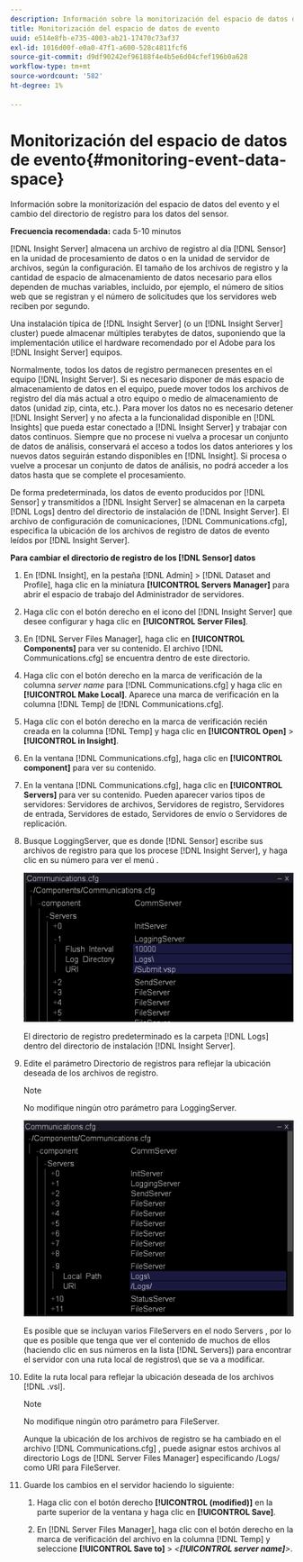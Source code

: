 ```yaml
---
description: Información sobre la monitorización del espacio de datos del evento y el cambio del directorio de registro para los datos del sensor.
title: Monitorización del espacio de datos de evento
uuid: e514e8fb-e735-4003-ab21-17470c73af37
exl-id: 1016d00f-e0a0-47f1-a600-528c4811fcf6
source-git-commit: d9df90242ef96188f4e4b5e6d04cfef196b0a628
workflow-type: tm+mt
source-wordcount: '582'
ht-degree: 1%

---
```


# Monitorización del espacio de datos de evento{#monitoring-event-data-space}

Información sobre la monitorización del espacio de datos del evento y el cambio del directorio de registro para los datos del sensor.

**Frecuencia recomendada:** cada 5-10 minutos

[!DNL Insight Server] almacena un archivo de registro al día  [!DNL Sensor] en la unidad de procesamiento de datos o en la unidad de servidor de archivos, según la configuración. El tamaño de los archivos de registro y la cantidad de espacio de almacenamiento de datos necesario para ellos dependen de muchas variables, incluido, por ejemplo, el número de sitios web que se registran y el número de solicitudes que los servidores web reciben por segundo.

Una instalación típica de [!DNL Insight Server] (o un [!DNL Insight Server] cluster) puede almacenar múltiples terabytes de datos, suponiendo que la implementación utilice el hardware recomendado por el Adobe para los [!DNL Insight Server] equipos.

Normalmente, todos los datos de registro permanecen presentes en el equipo [!DNL Insight Server]. Si es necesario disponer de más espacio de almacenamiento de datos en el equipo, puede mover todos los archivos de registro del día más actual a otro equipo o medio de almacenamiento de datos (unidad zip, cinta, etc.). Para mover los datos no es necesario detener [!DNL Insight Server] y no afecta a la funcionalidad disponible en [!DNL Insights] que pueda estar conectado a [!DNL Insight Server] y trabajar con datos continuos. Siempre que no procese ni vuelva a procesar un conjunto de datos de análisis, conservará el acceso a todos los datos anteriores y los nuevos datos seguirán estando disponibles en [!DNL Insight]. Si procesa o vuelve a procesar un conjunto de datos de análisis, no podrá acceder a los datos hasta que se complete el procesamiento.

De forma predeterminada, los datos de evento producidos por [!DNL Sensor] y transmitidos a [!DNL Insight Server] se almacenan en la carpeta [!DNL Logs] dentro del directorio de instalación de [!DNL Insight Server]. El archivo de configuración de comunicaciones, [!DNL Communications.cfg], especifica la ubicación de los archivos de registro de datos de evento leídos por [!DNL Insight Server].

**Para cambiar el directorio de registro de los  [!DNL Sensor] datos**

1. En [!DNL Insight], en la pestaña [!DNL Admin] > [!DNL Dataset and Profile], haga clic en la miniatura **[!UICONTROL Servers Manager]** para abrir el espacio de trabajo del Administrador de servidores.
1. Haga clic con el botón derecho en el icono del [!DNL Insight Server] que desee configurar y haga clic en **[!UICONTROL Server Files]**.
1. En [!DNL Server Files Manager], haga clic en **[!UICONTROL Components]** para ver su contenido. El archivo [!DNL Communications.cfg] se encuentra dentro de este directorio.
1. Haga clic con el botón derecho en la marca de verificación de la columna *server name* para [!DNL Communications.cfg] y haga clic en **[!UICONTROL Make Local]**. Aparece una marca de verificación en la columna [!DNL Temp] de [!DNL Communications.cfg].
1. Haga clic con el botón derecho en la marca de verificación recién creada en la columna [!DNL Temp] y haga clic en **[!UICONTROL Open]** > **[!UICONTROL in Insight]**.
1. En la ventana [!DNL Communications.cfg], haga clic en **[!UICONTROL component]** para ver su contenido.
1. En la ventana [!DNL Communications.cfg], haga clic en **[!UICONTROL Servers]** para ver su contenido. Pueden aparecer varios tipos de servidores: Servidores de archivos, Servidores de registro, Servidores de entrada, Servidores de estado, Servidores de envío o Servidores de replicación.
1. Busque LoggingServer, que es donde [!DNL Sensor] escribe sus archivos de registro para que los procese [!DNL Insight Server], y haga clic en su número para ver el menú .

   ![Información sobre los pasos](assets/cfg_communications_examplevalues_logging.png)

   El directorio de registro predeterminado es la carpeta [!DNL Logs] dentro del directorio de instalación [!DNL Insight Server].

1. Edite el parámetro Directorio de registros para reflejar la ubicación deseada de los archivos de registro.

   >[!NOTE]
   >
   >No modifique ningún otro parámetro para LoggingServer.

   ![](assets/cfg_communicates_logslocalpath_egvalues.png)

   Es posible que se incluyan varios FileServers en el nodo Servers , por lo que es posible que tenga que ver el contenido de muchos de ellos (haciendo clic en sus números en la lista [!DNL Servers]) para encontrar el servidor con una ruta local de registros\ que se va a modificar.

1. Edite la ruta local para reflejar la ubicación deseada de los archivos [!DNL .vsl].

   >[!NOTE]
   >
   >No modifique ningún otro parámetro para FileServer.

   Aunque la ubicación de los archivos de registro se ha cambiado en el archivo [!DNL Communications.cfg] , puede asignar estos archivos al directorio Logs de [!DNL Server Files Manager] especificando /Logs/ como URI para FileServer.

1. Guarde los cambios en el servidor haciendo lo siguiente:

   1. Haga clic con el botón derecho **[!UICONTROL (modified)]** en la parte superior de la ventana y haga clic en **[!UICONTROL Save]**.

   1. En [!DNL Server Files Manager], haga clic con el botón derecho en la marca de verificación del archivo en la columna [!DNL Temp] y seleccione **[!UICONTROL Save to]** > *&lt;**[!UICONTROL server name]**>*.
